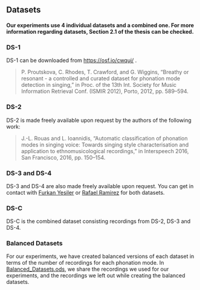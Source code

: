 ## Datasets

#### Our experiments use 4 individual datasets and a combined one. For more information regarding datasets, Section 2.1 of the thesis can be checked.

### DS-1

DS-1 can be downloaded from https://osf.io/cwquj/ . 

> P. Proutskova, C. Rhodes, T. Crawford, and G. Wiggins, “Breathy or resonant - a controlled and curated dataset for phonation mode detection in singing,” in Proc. of the 13th Int. Society for Music Information Retrieval Conf. (ISMIR 2012), Porto, 2012, pp. 589–594.

### DS-2

DS-2 is made freely available upon request by the authors of the following work:

> J.-L. Rouas and L. Ioannidis, “Automatic classification of phonation modes in singing voice: Towards singing style characterisation and application to ethnomusicological recordings,” in Interspeech 2016, San Francisco, 2016, pp. 150–154.

### DS-3 and DS-4

DS-3 and DS-4 are also made freely available upon request. You can get in contact with [Furkan Yesiler](mailto:furkan.yesiler@gmail.com) or [Rafael Ramirez](mailto:rafael.ramirez@upf.edu) for both datasets.

### DS-C

DS-C is the combined dataset consisting recordings from DS-2, DS-3 and DS-4.

### Balanced Datasets

For our experiments, we have created balanced versions of each dataset in terms of the number of recordings for each phonation mode. In [Balanced_Datasets.ods](https://github.com/furkanyesiler/PhonationModes-MasterThesis/blob/master/ThesisMaterials/datasets/Balanced_Datasets.ods), we share the recordings we used for our experiments, and the recordings we left out while creating the balanced datasets.
